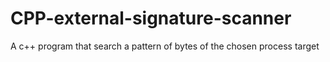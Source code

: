# CPP-external-signature-scanner
A c++ program that search a pattern of bytes of the chosen process target
